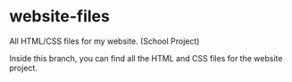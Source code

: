 # website-files
All HTML/CSS files for my website. (School Project)


Inside this branch, you can find all the HTML and CSS files for the website project.
